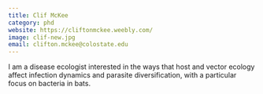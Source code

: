```yaml
---
title: Clif McKee
category: phd
website: https://cliftonmckee.weebly.com/
image: clif-new.jpg
email: clifton.mckee@colostate.edu
---
```


I am a disease ecologist interested in the ways that host and vector ecology affect infection dynamics and parasite diversification, with a particular focus on bacteria in bats.
